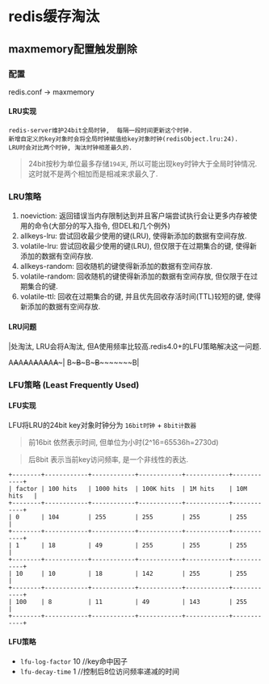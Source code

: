 # redis缓存淘汰

## maxmemory配置触发删除

### 配置

redis.conf -> maxmemory

#### LRU实现

    redis-server维护24bit全局时钟,  每隔一段时间更新这个时钟.  
    新增自定义的key对象时会将全局时钟赋值给key对象时钟(redisObject.lru:24).  
    LRU时会对比两个时钟, 淘汰时钟相差最久的.  

> 24bit按秒为单位最多存储`194天`, 所以可能出现key时钟大于全局时钟情况.这时就不是两个相加而是相减来求最久了.

### LRU策略

1. noeviction: 返回错误当内存限制达到并且客户端尝试执行会让更多内存被使用的命令(大部分的写入指令, 但DEL和几个例外)  
2. allkeys-lru: 尝试回收最少使用的键(LRU), 使得新添加的数据有空间存放.  
3. volatile-lru: 尝试回收最少使用的键(LRU), 但仅限于在过期集合的键, 使得新添加的数据有空间存放.  
4. allkeys-random: 回收随机的键使得新添加的数据有空间存放.  
5. volatile-random: 回收随机的键使得新添加的数据有空间存放, 但仅限于在过期集合的键.  
6. volatile-ttl: 回收在过期集合的键, 并且优先回收存活时间(TTL)较短的键, 使得新添加的数据有空间存放.  

#### LRU问题

|处淘汰, LRU会将A淘汰, 但A使用频率比较高.redis4.0+的LFU策略解决这一问题.

A~~A~~A~~A~~A~~A~~A~~A~~A~~A~~~|
B~~~~~B~~~~~B~~~~~B~~~~~~~~~~~B|

### LFU策略 (Least Frequently Used)

#### LFU实现

LFU将LRU的24bit key对象时钟分为 `16bit时钟` + `8bit计数器`

> 前16bit 依然表示时间, 但单位为小时(2^16=65536h=2730d)

> 后8bit 表示当前key访问频率, 是一个非线性的表达.

```code
+--------+------------+------------+------------+------------+------------+
| factor | 100 hits   | 1000 hits  | 100K hits  | 1M hits    | 10M hits   |
+--------+------------+------------+------------+------------+------------+
| 0      | 104        | 255        | 255        | 255        | 255        |
+--------+------------+------------+------------+------------+------------+
| 1      | 18         | 49         | 255        | 255        | 255        |
+--------+------------+------------+------------+------------+------------+
| 10     | 10         | 18         | 142        | 255        | 255        |
+--------+------------+------------+------------+------------+------------+
| 100    | 8          | 11         | 49         | 143        | 255        |
+--------+------------+------------+------------+------------+------------+
```

#### LFU策略

- `lfu-log-factor` 10 //key命中因子
- `lfu-decay-time` 1 //控制后8位访问频率递减的时间
